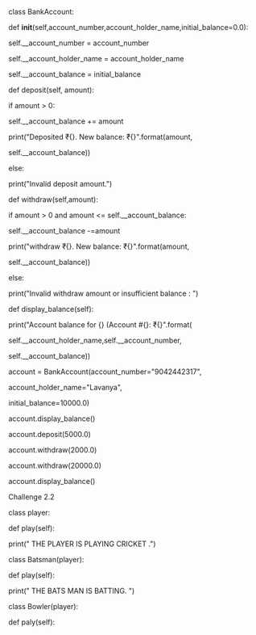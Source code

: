 class BankAccount:

def __init__(self,account_number,account_holder_name,initial_balance=0.0):

self.__account_number = account_number

self.__account_holder_name = account_holder_name

self.__account_balance = initial_balance

def deposit(self, amount):

if amount > 0:

self.__account_balance += amount

print("Deposited ₹{}. New balance: ₹{}".format(amount,

self.__account_balance))

else:

print("Invalid deposit amount.")

def withdraw(self,amount):

if amount > 0 and amount <= self.__account_balance:

self.__account_balance -=amount

print("withdraw ₹{}. New balance: ₹{}".format(amount,

self.__account_balance))

else:

print("Invalid withdraw amount or insufficient balance : ")

def display_balance(self):

print("Account balance for {} (Account #{}: ₹{}".format(

self.__account_holder_name,self.__account_number,

self.__account_balance))

account = BankAccount(account_number="9042442317",

account_holder_name="Lavanya",

initial_balance=10000.0)

account.display_balance()

account.deposit(5000.0)

account.withdraw(2000.0)

account.withdraw(20000.0)

account.display_balance()

Challenge 2.2

class player:

def play(self):

print(" THE PLAYER IS PLAYING CRICKET .")

class Batsman(player):

def play(self):

print(" THE BATS MAN IS BATTING. ")

class Bowler(player):

def paly(self):
